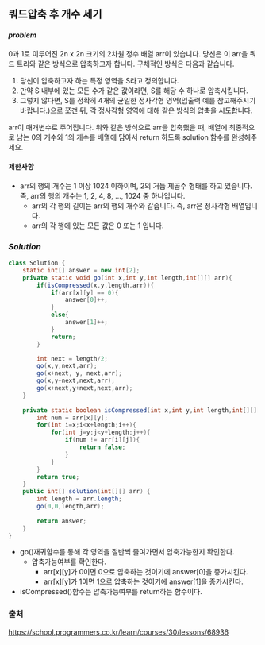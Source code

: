 ## **쿼드압축 후 개수 세기**


#### ***problem***
0과 1로 이루어진 2n x 2n 크기의 2차원 정수 배열 arr이 있습니다. 당신은 이 arr을 쿼드 트리와 같은 방식으로 압축하고자 합니다. 구체적인 방식은 다음과 같습니다.

1. 당신이 압축하고자 하는 특정 영역을 S라고 정의합니다.
2. 만약 S 내부에 있는 모든 수가 같은 값이라면, S를 해당 수 하나로 압축시킵니다.
3. 그렇지 않다면, S를 정확히 4개의 균일한 정사각형 영역(입출력 예를 참고해주시기 바랍니다.)으로 쪼갠 뒤, 각 정사각형 영역에 대해 같은 방식의 압축을 시도합니다.

arr이 매개변수로 주어집니다. 위와 같은 방식으로 arr을 압축했을 때, 배열에 최종적으로 남는 0의 개수와 1의 개수를 배열에 담아서 return 하도록 solution 함수를 완성해주세요.




#### **제한사항**
- arr의 행의 개수는 1 이상 1024 이하이며, 2의 거듭 제곱수 형태를 하고 있습니다. 즉, arr의 행의 개수는 1, 2, 4, 8, ..., 1024 중 하나입니다.
    - arr의 각 행의 길이는 arr의 행의 개수와 같습니다. 즉, arr은 정사각형 배열입니다.
    - arr의 각 행에 있는 모든 값은 0 또는 1 입니다.

### ***Solution***
``` java
class Solution {
    static int[] answer = new int[2];
    private static void go(int x,int y,int length,int[][] arr){
        if(isCompressed(x,y,length,arr)){
            if(arr[x][y] == 0){
                answer[0]++;
            }
            else{
                answer[1]++;
            }
            return;
        }

        int next = length/2;
        go(x,y,next,arr);
        go(x+next, y, next,arr);
        go(x,y+next,next,arr);
        go(x+next,y+next,next,arr);
    }
    
    private static boolean isCompressed(int x,int y,int length,int[][] arr){
        int num = arr[x][y];
        for(int i=x;i<x+length;i++){
            for(int j=y;j<y+length;j++){
                if(num != arr[i][j]){
                    return false;
                }
            }
        }
        return true;
    }
    public int[] solution(int[][] arr) {
        int length = arr.length;
        go(0,0,length,arr);
        
        return answer;
    }
}
```
- go()재귀함수를 통해 각 영역을 절반씩 줄여가면서 압축가능한지 확인한다.
    - 압축가능여부를 확인한다.
        -  arr[x][y]가 0이면 0으로 압축하는 것이기에 answer[0]을 증가시킨다.
        - arr[x][y]가 1이면 1으로 압축하는 것이기에 answer[1]을 증가시킨다.
- isCompressed()함수는 압축가능여부를 return하는 함수이다.

### 출처
https://school.programmers.co.kr/learn/courses/30/lessons/68936